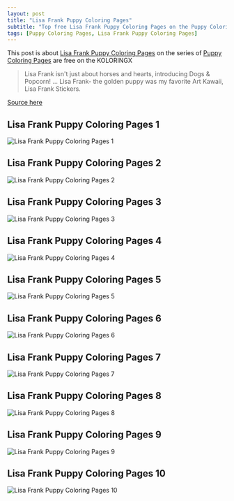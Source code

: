 ```yaml
---
layout: post
title: "Lisa Frank Puppy Coloring Pages"
subtitle: "Top free Lisa Frank Puppy Coloring Pages on the Puppy Coloring Pages at Koloringx.xyz "
tags: [Puppy Coloring Pages, Lisa Frank Puppy Coloring Pages]
---
```

This post is about [Lisa Frank Puppy Coloring Pages](http://koloringx.xyz/blog/Lisa-Frank-Puppy-Coloring-Pages) on the series of [Puppy Coloring Pages](http://koloringx.xyz) are free on the KOLORINGX
> Lisa Frank isn't just about horses and hearts, introducing Dogs & Popcorn! ... Lisa Frank- the golden puppy was my favorite Art Kawaii, Lisa Frank Stickers.

[Source here](wikipedia)
## Lisa Frank Puppy Coloring Pages 1
![Lisa Frank Puppy Coloring Pages 1](http://koloringx.xyz/Coloring-Pages/Lisa-Frank-Puppy-Coloring-Pages%20(1).png)

<script async src="https://pagead2.googlesyndication.com/pagead/js/adsbygoogle.js"></script> <!-- Koloringx --> 
 <ins class="adsbygoogle"  
   style="display:block"   
  data-ad-client="ca-pub-6753140515841889"   
  data-ad-slot="2585677186"  
   data-ad-format="auto"  
   data-full-width-responsive="true"></ins> 
 <script>  
   (adsbygoogle = window.adsbygoogle || []).push({}); 
 </script>

## Lisa Frank Puppy Coloring Pages 2
![Lisa Frank Puppy Coloring Pages 2](http://koloringx.xyz/Coloring-Pages/Lisa-Frank-Puppy-Coloring-Pages%20(2).png)
## Lisa Frank Puppy Coloring Pages 3
![Lisa Frank Puppy Coloring Pages 3](http://koloringx.xyz/Coloring-Pages/Lisa-Frank-Puppy-Coloring-Pages%20(3).png)
## Lisa Frank Puppy Coloring Pages 4
![Lisa Frank Puppy Coloring Pages 4](http://koloringx.xyz/Coloring-Pages/Lisa-Frank-Puppy-Coloring-Pages%20(4).png)
## Lisa Frank Puppy Coloring Pages 5
![Lisa Frank Puppy Coloring Pages 5](http://koloringx.xyz/Coloring-Pages/Lisa-Frank-Puppy-Coloring-Pages%20(5).png)
## Lisa Frank Puppy Coloring Pages 6
![Lisa Frank Puppy Coloring Pages 6](http://koloringx.xyz/Coloring-Pages/Lisa-Frank-Puppy-Coloring-Pages%20(6).png)
## Lisa Frank Puppy Coloring Pages 7
![Lisa Frank Puppy Coloring Pages 7](http://koloringx.xyz/Coloring-Pages/Lisa-Frank-Puppy-Coloring-Pages%20(7).png)
## Lisa Frank Puppy Coloring Pages 8
![Lisa Frank Puppy Coloring Pages 8](http://koloringx.xyz/Coloring-Pages/Lisa-Frank-Puppy-Coloring-Pages%20(8).png)
## Lisa Frank Puppy Coloring Pages 9
![Lisa Frank Puppy Coloring Pages 9](http://koloringx.xyz/Coloring-Pages/Lisa-Frank-Puppy-Coloring-Pages%20(9).png)
## Lisa Frank Puppy Coloring Pages 10
![Lisa Frank Puppy Coloring Pages 10](http://koloringx.xyz/Coloring-Pages/Lisa-Frank-Puppy-Coloring-Pages%20(10).png)

<script async src="https://pagead2.googlesyndication.com/pagead/js/adsbygoogle.js"></script> <!-- Koloringx --> 
 <ins class="adsbygoogle"  
   style="display:block"   
  data-ad-client="ca-pub-6753140515841889"   
  data-ad-slot="2585677186"  
   data-ad-format="auto"  
   data-full-width-responsive="true"></ins> 
 <script>  
   (adsbygoogle = window.adsbygoogle || []).push({}); 
 </script>

